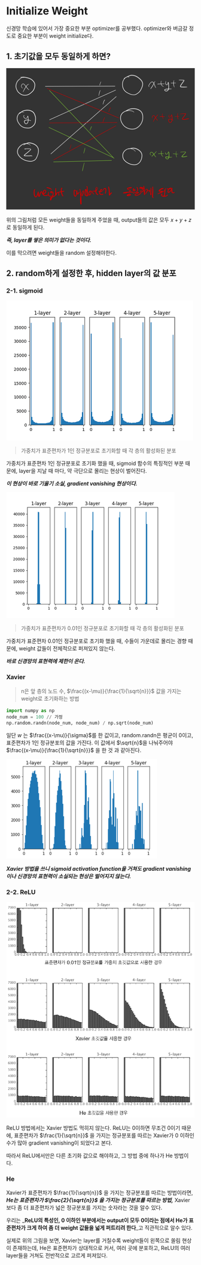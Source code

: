 # Initialize Weight

신경망 학습에 있어서 가장 중요한 부분 optimizer를 공부했다. optimizer와 버금갈 정도로 중요한 부분이 weight initialize다.

## 1. 초기값을 모두 동일하게 하면?

<img src="../image/Weight0.jpg">

위의 그림처럼 모든 weight들을 동일하게 주었을 때, output들의 값은 모두 $x+y+z$로 동일하게 된다. 

_**즉, layer를 쌓은 의미가 없다는 것이다.**_

이를 막으려면 weight들을 random 설정해야한다.

## 2. random하게 설정한 후, hidden layer의 값 분포

### 2-1. sigmoid

<img src="../image/weight_sigmoid.png">

> 가중치가 표준편차가 1인 정규분포로 초기화할 때 각 층의 활성화된 분포

가중치가 표준편차 1인 정규분포로 초기화 했을 때, sigmoid 함수의 특징적인 부분 때문에, layer을 지날 때 마다, 약 극단으로 몰리는 현상이 벌어진다.

_**이 현상이 바로 기울기 소실, gradient vanishing 현상이다.**_

<img src="../image/weight_sigmoid_2.png">

> 가중치가 표준편차가 0.01인 정규분포로 초기화할 때 각 층의 활성화된 분포

가중치가 표준편차 0.01인 정규분포로 초기화 했을 때, 수들이 가운데로 몰리는 경향 때문에, weight 값들이 전체적으로 퍼져있지 않는다.

_**바로 신경망의 표현력에 제한이 온다.**_

### Xavier

> n은 앞 층의 노드 수, $\frac{(x-\mu)}{\frac{1}{\sqrt{n}}}$ 값을 가지는 weight로 초기화하는 방법

```python
import numpy as np
node_num = 100 // 가정
np.random.randn(node_num, node_num) / np.sqrt(node_num)
```
일단 $w$ 는 $\frac{(x-\mu)}{\sigma}$를 한 값이고, random.randn은 평균이 0이고, 표준편차가 1인 정규분포의 값을 가진다. 이 값에서 $\sqrt{n}$을 나눠주어야
$\frac{(x-\mu)}{\frac{1}{\sqrt{n}}}$ 을 한 것 과 같아진다.

<img src="../image/xavier_2.png" width=80%>

_**Xavier 방법을 쓰니 sigmoid activation function을 거쳐도 gradient vanishing이나 신경망의 표현력이 소실되는 현상은 벌어지지 않는다.**_

### 2-2. ReLU

<img src="../image/weight_relu.png">

ReLU 방법에서는 Xavier 방법도 먹히지 않는다. ReLU는 0이하면 무조건 0이기 때문에, 표준편차가 $\frac{1}{\sqrt{n}}$ 을 가지는 정규분포를 따르는 Xavier가 0 이하인 수가 많아 gradient vanishing이 되었다고 본다.

따라서 ReLU에서만은 다른 초기화 값으로 해야하고, 그 방법 중에 하나가 He 방법이다.

### He

Xavier가 표준편차가 $\frac{1}{\sqrt{n}}$ 을 가지는 정규분포를 따르는 방법이라면, _**He는 표준편차가 $\frac{2}{\sqrt{n}}$ 을 가지는 정규분포를 따르는 방법,**_ Xavier 보다 좀 더 표준편차가 넓은 정규분포를 가지는 숫자라는 것을 알수 있다.

우리는 _**ReLU의 특성인, 0 이하인 부분에서는 output이 모두 0이라는 점에서 He가 표준편차가 크게 하여 좀 더 weight 값들을 넓게 퍼트리려 한다**_고 직관적으로 알수 있다.

실제로 위의 그림을 보면, Xavier는 layer를 거칠수록 weight들이 왼쪽으로 쏠림 현상이 존재하는데, He은 표준편차가 상대적으로 커서, 여러 곳에 분포하고, ReLU의 여러 layer들을 거쳐도 전반적으로 고르게 퍼져있다.